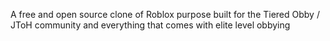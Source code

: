 A free and open source clone of Roblox purpose built for the Tiered Obby / JToH community and everything that comes with elite level obbying
